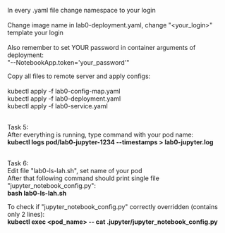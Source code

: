 In every .yaml file change namespace to your login
<br>
<br>
Change image name in lab0-deployment.yaml, change "<your_login>" template your login
<br>
<br>
Also remember to set YOUR password in container arguments of deployment:
<br>
"--NotebookApp.token='your_password'" 

Copy all files to remote server and apply configs:
<br>
<br>
kubectl apply -f lab0-config-map.yaml
<br>
kubectl apply -f lab0-deployment.yaml
<br>
kubectl apply -f lab0-service.yaml


<br> 
Task 5: 
<br> 
After everything is running, type command with your pod name:
<br>
<strong>kubectl logs pod/lab0-jupyter-1234 --timestamps > lab0-jupyter.log</strong>

<br>
<br>

Task 6:
<br>
Edit file "lab0-ls-lah.sh", set name of your pod
<br>
After that following command should print single file "jupyter_notebook_config.py":
<br>
<strong>bash lab0-ls-lah.sh</strong>


To check if "jupyter_notebook_config.py" correctly overridden (contains only 2 lines):
<br>
<strong>kubectl exec <pod_name> -- cat .jupyter/jupyter_notebook_config.py<strong>
